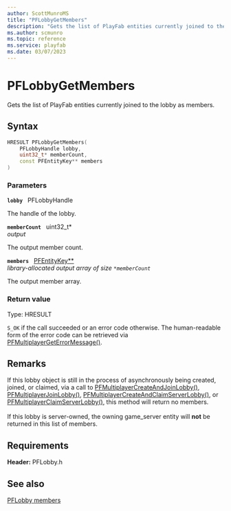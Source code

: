 ```yaml
---
author: ScottMunroMS
title: "PFLobbyGetMembers"
description: "Gets the list of PlayFab entities currently joined to the lobby as members."
ms.author: scmunro
ms.topic: reference
ms.service: playfab
ms.date: 03/07/2023
---
```


# PFLobbyGetMembers  

Gets the list of PlayFab entities currently joined to the lobby as members.  

## Syntax  
  
```cpp
HRESULT PFLobbyGetMembers(  
    PFLobbyHandle lobby,  
    uint32_t* memberCount,  
    const PFEntityKey** members  
)  
```  
  
### Parameters  
  
**`lobby`** &nbsp; PFLobbyHandle  
  
The handle of the lobby.  
  
**`memberCount`** &nbsp; uint32_t*  
*output*  
  
The output member count.  
  
**`members`** &nbsp; [PFEntityKey**](../../pfmultiplayer/pfentitykey_clientsdk.md)  
*library-allocated output array of size `*memberCount`*  
  
The output member array.  
  
  
### Return value
Type: HRESULT
  
```S_OK``` if the call succeeded or an error code otherwise. The human-readable form of the error code can be retrieved via [PFMultiplayerGetErrorMessage()](../../pfmultiplayer/functions/pfmultiplayergeterrormessage.md).
  
## Remarks  
  
If this lobby object is still in the process of asynchronously being created, joined, or claimed, via a call to [PFMultiplayerCreateAndJoinLobby()](pfmultiplayercreateandjoinlobby.md), [PFMultiplayerJoinLobby()](pfmultiplayerjoinlobby.md), [PFMultiplayerCreateAndClaimServerLobby()](pfmultiplayercreateandclaimserverlobby.md), or [PFMultiplayerClaimServerLobby()](pfmultiplayerclaimserverlobby.md), this method will return no members. <br /><br /> If this lobby is server-owned, the owning game_server entity will <b>not</b> be returned in this list of members.
  
## Requirements  
  
**Header:** PFLobby.h
  
## See also  
[PFLobby members](../pflobby_members.md)  

  
  
